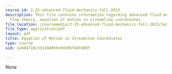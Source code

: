 ```yaml
---
course_id: 2-25-advanced-fluid-mechanics-fall-2013
description: This file contains information regarding advanced fluid mechanics, potential
  flow theory, equation of motion in streamline coordinates.
file_location: /coursemedia/2-25-advanced-fluid-mechanics-fall-2013/1e684710c331494059c69296f48fd09f_MIT2_25F13_EquationMotion.pdf
file_type: application/pdf
layout: pdf
title: Equation of Motion in Streamline Coordinates
type: course
uid: 1e684710c331494059c69296f48fd09f

---
```

None